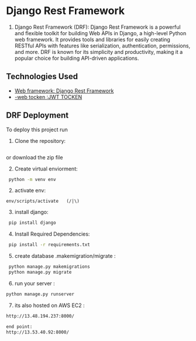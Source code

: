 
# Django Rest Framework  

1. Django Rest Framework (DRF):
Django Rest Framework is a powerful and flexible toolkit for building Web APIs in Django, a high-level Python web framework. It provides tools and libraries for easily creating RESTful APIs with features like serialization, authentication, permissions, and more. DRF is known for its simplicity and productivity, making it a popular choice for building API-driven applications.



## Technologies Used

 - [Web framework: Django Rest Framework]()
 - [-web tocken :JWT TOCKEN]()
 


##  DRF Deployment

To deploy this project run


1. Clone the repository:

```bash

```
or download the zip file 

2. Create virtual enviorment:

```bash
 python -m venv env
```
2. activate env:

```bashe
env/scripts/activate   (/|\)
```
3. install django:

```bash
 pip install django

```


4. Install Required Dependencies:

```bash
 pip install -r requirements.txt

```
5. create database .makemigration/migrate :

```bash
 python manage.py makemigrations
 python manage.py migrate

```

6. run your server :

```bash
python manage.py runserver 

```
7. its also hosted on AWS EC2  :

```bash
http://13.48.194.237:8000/

end point:
http://13.53.40.92:8000/

```
